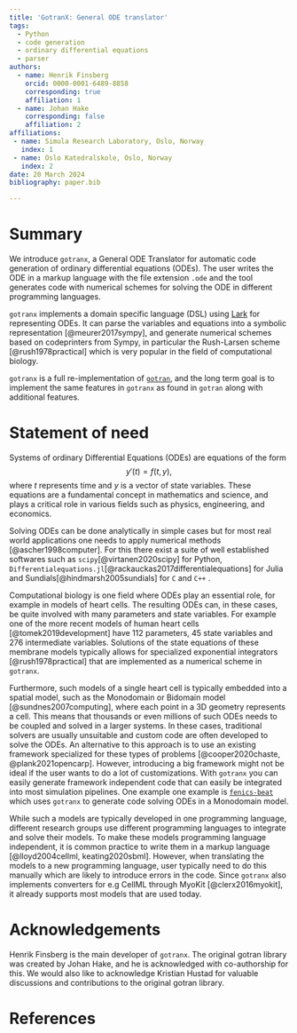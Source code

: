 ```yaml
---
title: 'GotranX: General ODE translator'
tags:
  - Python
  - code generation
  - ordinary differential equations
  - parser
authors:
  - name: Henrik Finsberg
    orcid: 0000-0001-6489-8858
    corresponding: true
    affiliation: 1
  - name: Johan Hake
    corresponding: false
    affiliation: 2
affiliations:
 - name: Simula Research Laboratory, Oslo, Norway
   index: 1
 - name: Oslo Katedralskole, Oslo, Norway
   index: 2
date: 20 March 2024
bibliography: paper.bib

---
```


# Summary

We introduce `gotranx`, a General ODE Translator for automatic code generation of ordinary differential equations (ODEs). The user writes the ODE in a markup language with the file extension `.ode` and the tool generates code with numerical schemes for solving the ODE in different programming languages.

`gotranx` implements a domain specific language (DSL) using [Lark](https://github.com/lark-parser/lark) for representing ODEs. It can parse the variables and equations into a symbolic representation [@meurer2017sympy], and generate numerical schemes based on codeprinters from Sympy, in particular the Rush-Larsen scheme [@rush1978practical] which is very popular in the field of computational biology.

`gotranx` is a full re-implementation of [`gotran`](https://github.com/ComputationalPhysiology/gotran), and the long term goal is to implement the same features in `gotranx` as found in `gotran` along with additional features.

# Statement of need

Systems of ordinary Differential Equations (ODEs) are equations of the form
$$
y'(t) = f(t, y),
$$
where $t$ represents time and $y$ is a vector of state variables. These equations are a fundamental concept in mathematics and science, and plays a critical role in various fields such as physics, engineering, and economics.

Solving ODEs can be done analytically in simple cases but for most real world applications one needs to apply numerical methods [@ascher1998computer]. For this there exist a suite of well established softwares such as `scipy`[@virtanen2020scipy] for Python, `Differentialequations.jl`[@rackauckas2017differentialequations] for Julia and Sundials[@hindmarsh2005sundials] for `C` and `C++` .

Computational biology is one field where ODEs play an essential role, for example in models of heart cells. The resulting ODEs can, in these cases, be quite involved with many parameters and state variables. For example one of the more recent models of human heart cells [@tomek2019development] have 112 parameters, 45 state variables and 276 intermediate variables. Solutions of the state equations of these membrane models typically allows for specialized exponential integrators [@rush1978practical] that are implemented as a numerical scheme in `gotranx`.

Furthermore, such models of a single heart cell is typically embedded into a spatial model, such as the Monodomain or Bidomain model [@sundnes2007computing], where each point in a 3D geometry represents a cell. This means that thousands or even millions of such ODEs needs to be coupled and solved in a larger systems. In these cases, traditional solvers are usually unsuitable and custom code are often developed to solve the ODEs. An alternative to this approach is to use an existing framework specialized for these types of problems [@cooper2020chaste, @plank2021opencarp]. However, introducing a big framework might not be ideal if the user wants to do a lot of customizations. With `gotranx` you can easily generate framework independent code that can easily be integrated into most simulation pipelines. One example one example is [`fenics-beat`](https://github.com/finsberg/fenics-beat) which uses `gotranx` to generate code solving ODEs in a Monodomain model.

While such a models are typically developed in one programming language, different research groups use different programming languages to integrate and solve their models. To make these models programming language independent, it is common practice to write them in a markup language [@lloyd2004cellml, keating2020sbml]. However, when translating the models to a new programming language, user typically need to do this manually which are likely to introduce errors in the code. Since `gotranx` also implements converters for e.g CellML through MyoKit [@clerx2016myokit], it already supports most models that are used today.


# Acknowledgements
Henrik Finsberg is the main developer of `gotranx`. The original gotran library was created by Johan Hake, and he is acknowledged with co-authorship for this.
We would also like to acknowledge Kristian Hustad for valuable discussions and contributions to the original gotran library.


# References

